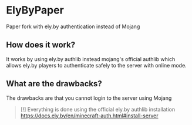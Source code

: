 # ElyByPaper
Paper fork with ely.by authentication instead of Mojang
## How does it work?
It works by using ely.by authlib instead mojang's official authlib which allows ely.by players to authenticate safely to the server with online mode.
## What are the drawbacks?
The drawbacks are that you cannot login to the server using Mojang


> [!] Everything is done using the official ely.by authlib installation 
https://docs.ely.by/en/minecraft-auth.html#install-server
